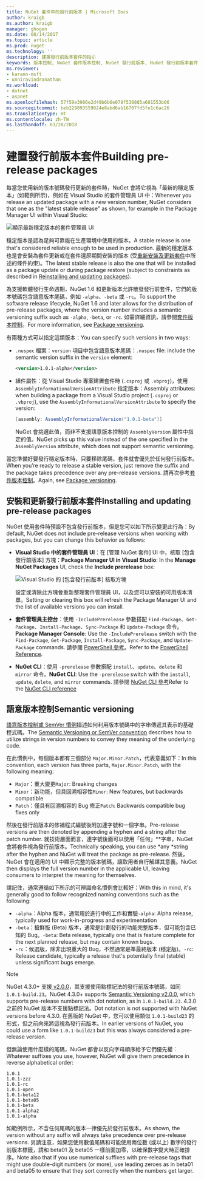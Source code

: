 ```yaml
---
title: NuGet 套件中的發行前版本 | Microsoft Docs
author: kraigb
ms.author: kraigb
manager: ghogen
ms.date: 08/14/2017
ms.topic: article
ms.prod: nuget
ms.technology: ''
description: 建置發行前版本套件的指引
keywords: 版本控制, NuGet 套件版本控制, NuGet 發行前版本, NuGet 發行前版本套件, 預覽套件版本, RC 套件版本, 搶鮮版 (Beta) 套件版本, NuGet 語意版本控制
ms.reviewer:
- karann-msft
- unniravindranathan
ms.workload:
- dotnet
- aspnet
ms.openlocfilehash: 57f59e3906e2d49b6b6e078f530885a601553b06
ms.sourcegitcommit: beb229893559824e8abd6ab16707fd5fe1c6ac26
ms.translationtype: HT
ms.contentlocale: zh-TW
ms.lasthandoff: 03/28/2018
---
```

# <a name="building-pre-release-packages"></a><span data-ttu-id="74010-104">建置發行前版本套件</span><span class="sxs-lookup"><span data-stu-id="74010-104">Building pre-release packages</span></span>

<span data-ttu-id="74010-105">每當您使用新的版本號碼發行更新的套件時，NuGet 會將它視為「最新的穩定版本」(如範例所示)，例如在 Visual Studio 的套件管理員 UI 中：</span><span class="sxs-lookup"><span data-stu-id="74010-105">Whenever you release an updated package with a new version number, NuGet considers that one as the "latest stable release" as shown, for example in the Package Manager UI within Visual Studio:</span></span>

![顯示最新穩定版本的套件管理員 UI](media/Prerelease_01-LatestStable.png)

<span data-ttu-id="74010-107">穩定版本是認為足夠可靠能在生產環境中使用的版本。</span><span class="sxs-lookup"><span data-stu-id="74010-107">A stable release is one that's considered reliable enough to be used in production.</span></span> <span data-ttu-id="74010-108">最新的穩定版本也是會安裝為套件更新或在套件還原期間安裝的版本 (受[重新安裝及更新套件](../consume-packages/reinstalling-and-updating-packages.md)中所述的條件約束)。</span><span class="sxs-lookup"><span data-stu-id="74010-108">The latest stable release is also the one that will be installed as a package update or during package restore (subject to constraints as described in [Reinstalling and updating packages](../consume-packages/reinstalling-and-updating-packages.md)).</span></span>

<span data-ttu-id="74010-109">為支援軟體發行生命週期，NuGet 1.6 和更新版本允許散發發行前套件，它們的版本號碼包含語意版本尾碼，例如 `-alpha`、`-beta` 或 `-rc`。</span><span class="sxs-lookup"><span data-stu-id="74010-109">To support the software release lifecycle, NuGet 1.6 and later allows for the distribution of pre-release packages, where the version number includes a semantic versioning suffix such as `-alpha`, `-beta`, or `-rc`.</span></span> <span data-ttu-id="74010-110">如需詳細資訊，請參閱[套件版本控制](../reference/package-versioning.md#pre-release-versions)。</span><span class="sxs-lookup"><span data-stu-id="74010-110">For more information, see [Package versioning](../reference/package-versioning.md#pre-release-versions).</span></span>

<span data-ttu-id="74010-111">有兩種方式可以指定這類版本：</span><span class="sxs-lookup"><span data-stu-id="74010-111">You can specify such versions in two ways:</span></span>

- <span data-ttu-id="74010-112">`.nuspec` 檔案：`version` 項目中包含語意版本尾碼：</span><span class="sxs-lookup"><span data-stu-id="74010-112">`.nuspec` file: include the semantic version suffix in the `version` element:</span></span>

    ```xml
    <version>1.0.1-alpha</version>
    ```

- <span data-ttu-id="74010-113">組件屬性：從 Visual Studio 專案建置套件時 (`.csproj` 或 `.vbproj`)，使用 `AssemblyInformationalVersionAttribute` 指定版本：</span><span class="sxs-lookup"><span data-stu-id="74010-113">Assembly attributes: when building a package from a Visual Studio project (`.csproj` or `.vbproj`), use the `AssemblyInformationalVersionAttribute` to specify the version:</span></span>

    ```cs
    [assembly: AssemblyInformationalVersion("1.0.1-beta")]
    ```

    <span data-ttu-id="74010-114">NuGet 會挑選此值，而非不支援語意版本控制的 `AssemblyVersion` 屬性中指定的值。</span><span class="sxs-lookup"><span data-stu-id="74010-114">NuGet picks up this value instead of the one specified in the `AssemblyVersion` attribute, which does not support semantic versioning.</span></span>

<span data-ttu-id="74010-115">當您準備好要發行穩定版本時，只要移除尾碼，套件就會優先於任何發行前版本。</span><span class="sxs-lookup"><span data-stu-id="74010-115">When you’re ready to release a stable version, just remove the suffix and the package takes precedence over any pre-release versions.</span></span> <span data-ttu-id="74010-116">請再次參考[套件版本控制](../reference/package-versioning.md#pre-release-versions)。</span><span class="sxs-lookup"><span data-stu-id="74010-116">Again, see [Package versioning](../reference/package-versioning.md#pre-release-versions).</span></span>

## <a name="installing-and-updating-pre-release-packages"></a><span data-ttu-id="74010-117">安裝和更新發行前版本套件</span><span class="sxs-lookup"><span data-stu-id="74010-117">Installing and updating pre-release packages</span></span>

<span data-ttu-id="74010-118">NuGet 使用套件時預設不包含發行前版本，但是您可以如下所示變更此行為：</span><span class="sxs-lookup"><span data-stu-id="74010-118">By default, NuGet does not include pre-release versions when working with packages, but you can change this behavior as follows:</span></span>

- <span data-ttu-id="74010-119">**Visual Studio 中的套件管理員 UI**：在 [管理 NuGet 套件] UI 中，核取 [包含發行前版本] 方塊：</span><span class="sxs-lookup"><span data-stu-id="74010-119">**Package Manager UI in Visual Studio**: In the **Manage NuGet Packages** UI, check the **Include prerelease** box:</span></span>

    ![Visual Studio 的 [包含發行前版本] 核取方塊](media/Prerelease_02-CheckPrerelease.png)

    <span data-ttu-id="74010-121">設定或清除此方塊會重新整理套件管理員 UI，以及您可以安裝的可用版本清單。</span><span class="sxs-lookup"><span data-stu-id="74010-121">Setting or clearing this box will refresh the Package Manager UI and the list of available versions you can install.</span></span>

- <span data-ttu-id="74010-122">**套件管理員主控台**：使用 `-IncludePrerelease` 參數搭配 `Find-Package`、`Get-Package`、`Install-Package`、`Sync-Package` 和 `Update-Package` 命令。</span><span class="sxs-lookup"><span data-stu-id="74010-122">**Package Manager Console**: Use the `-IncludePrerelease` switch with the `Find-Package`, `Get-Package`, `Install-Package`, `Sync-Package`, and `Update-Package` commands.</span></span> <span data-ttu-id="74010-123">請參閱 [PowerShell 參考](../tools/powershell-reference.md)。</span><span class="sxs-lookup"><span data-stu-id="74010-123">Refer to the [PowerShell Reference](../tools/powershell-reference.md).</span></span>

- <span data-ttu-id="74010-124">**NuGet CLI**：使用 `-prerelease` 參數搭配 `install`、`update`、`delete` 和 `mirror` 命令。</span><span class="sxs-lookup"><span data-stu-id="74010-124">**NuGet CLI**: Use the `-prerelease` switch with the `install`, `update`, `delete`, and `mirror` commands.</span></span> <span data-ttu-id="74010-125">請參閱 [NuGet CLI 參考](../tools/nuget-exe-cli-reference.md)</span><span class="sxs-lookup"><span data-stu-id="74010-125">Refer to the [NuGet CLI reference](../tools/nuget-exe-cli-reference.md)</span></span>

## <a name="semantic-versioning"></a><span data-ttu-id="74010-126">語意版本控制</span><span class="sxs-lookup"><span data-stu-id="74010-126">Semantic versioning</span></span>

<span data-ttu-id="74010-127">[語意版本控制或 SemVer 慣例](http://semver.org/spec/v1.0.0.html)描述如何利用版本號碼中的字串傳遞其表示的基礎程式碼。</span><span class="sxs-lookup"><span data-stu-id="74010-127">The [Semantic Versioning or SemVer convention](http://semver.org/spec/v1.0.0.html) describes how to utilize strings in version numbers to convey they meaning of the underlying code.</span></span>

<span data-ttu-id="74010-128">在此慣例中，每個版本都有三個部分 `Major.Minor.Patch`，代表意義如下：</span><span class="sxs-lookup"><span data-stu-id="74010-128">In this convention, each version has three parts, `Major.Minor.Patch`, with the following meaning:</span></span>

- <span data-ttu-id="74010-129">`Major`：重大變更</span><span class="sxs-lookup"><span data-stu-id="74010-129">`Major`: Breaking changes</span></span>
- <span data-ttu-id="74010-130">`Minor`：新功能，但具回溯相容性</span><span class="sxs-lookup"><span data-stu-id="74010-130">`Minor`: New features, but backwards compatible</span></span>
- <span data-ttu-id="74010-131">`Patch`：僅具有回溯相容的 Bug 修正</span><span class="sxs-lookup"><span data-stu-id="74010-131">`Patch`: Backwards compatible bug fixes only</span></span>

<span data-ttu-id="74010-132">然後在發行前版本的修補程式編號後附加連字號和一個字串。</span><span class="sxs-lookup"><span data-stu-id="74010-132">Pre-release versions are then denoted by appending a hyphen and a string after the patch number.</span></span> <span data-ttu-id="74010-133">就技術層面而言，連字號後面可以使用「任何」**字串，NuGet 會將套件視為發行前版本。</span><span class="sxs-lookup"><span data-stu-id="74010-133">Technically speaking, you can use *any *string after the hyphen and NuGet will treat the package as pre-release.</span></span> <span data-ttu-id="74010-134">然後，NuGet 會在適用的 UI 中顯示完整的版本號碼，讓取用者自行解譯其意義。</span><span class="sxs-lookup"><span data-stu-id="74010-134">NuGet then displays the full version number in the applicable UI, leaving consumers to interpret the meaning for themselves.</span></span>

<span data-ttu-id="74010-135">請記住，通常遵循如下所示的可辨識命名慣例會比較好：</span><span class="sxs-lookup"><span data-stu-id="74010-135">With this in mind, it's generally good to follow recognized naming conventions such as the following:</span></span>

- <span data-ttu-id="74010-136">`-alpha`：Alpha 版本，通常用於進行中的工作和實驗</span><span class="sxs-lookup"><span data-stu-id="74010-136">`-alpha`: Alpha release, typically used for work-in-progress and experimentation</span></span>
- <span data-ttu-id="74010-137">`-beta`：搶鮮版 (Beta) 版本，通常是計劃發行的功能完整版本，但可能包含已知的 Bug。</span><span class="sxs-lookup"><span data-stu-id="74010-137">`-beta`: Beta release, typically one that is feature complete for the next planned release, but may contain known bugs.</span></span>
- <span data-ttu-id="74010-138">`-rc`：候選版，除非出現重大的 Bug，不然通常是準最終版本 (穩定版)。</span><span class="sxs-lookup"><span data-stu-id="74010-138">`-rc`: Release candidate, typically a release that's potentially final (stable) unless significant bugs emerge.</span></span>

> [!Note]
> <span data-ttu-id="74010-139">NuGet 4.3.0+ 支援[ v2.0.0](http://semver.org/spec/v2.0.0.html)，其支援使用點標記法的發行前版本號碼，如同 `1.0.1-build.23`。</span><span class="sxs-lookup"><span data-stu-id="74010-139">NuGet 4.3.0+ supports [Semantic Versioning v2.0.0](http://semver.org/spec/v2.0.0.html), which supports pre-release numbers with dot notation, as in `1.0.1-build.23`.</span></span> <span data-ttu-id="74010-140">4.3.0 之前的 NuGet 版本不支援點標記法。</span><span class="sxs-lookup"><span data-stu-id="74010-140">Dot notation is not supported with NuGet versions before 4.3.0.</span></span> <span data-ttu-id="74010-141">在舊版的 NuGet 中，您可以使用類似 `1.0.1-build23` 的形式，但之前向來將這視為發行前版本。</span><span class="sxs-lookup"><span data-stu-id="74010-141">In earlier versions of NuGet, you could use a form like `1.0.1-build23` but this was always considered a pre-release version.</span></span>

<span data-ttu-id="74010-142">但無論使用什麼樣的尾碼，NuGet 都會以反向字母順序給予它們優先權：</span><span class="sxs-lookup"><span data-stu-id="74010-142">Whatever suffixes you use, however, NuGet will give them precedence in reverse alphabetical order:</span></span>

    1.0.1
    1.0.1-zzz
    1.0.1-rc
    1.0.1-open
    1.0.1-beta12
    1.0.1-beta05
    1.0.1-beta
    1.0.1-alpha2
    1.0.1-alpha

<span data-ttu-id="74010-143">如範例所示，不含任何尾碼的版本一律優先於發行前版本。</span><span class="sxs-lookup"><span data-stu-id="74010-143">As shown, the version without any suffix will always take precedence over pre-release versions.</span></span> <span data-ttu-id="74010-144">另請注意，如果您使用數值尾碼和可能使用兩位數 (或以上) 數字的發行前版本標籤，請和 beta01 及 beta05 一樣前面加零，以確保數字變大時正確排序。</span><span class="sxs-lookup"><span data-stu-id="74010-144">Note also that if you use numerical suffixes with pre-release tags that might use double-digit numbers (or more), use leading zeroes as in beta01 and beta05 to ensure that they sort correctly when the numbers get larger.</span></span>
